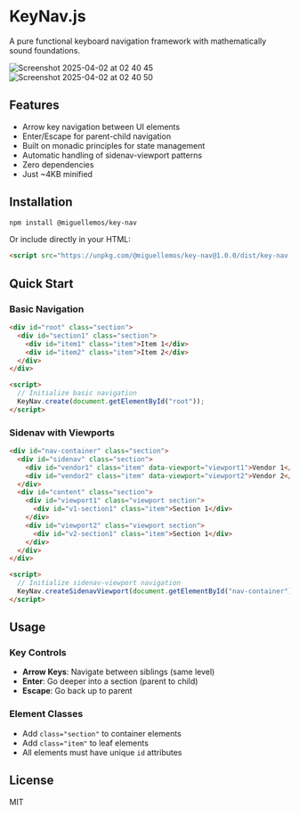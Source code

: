 # KeyNav.js

A pure functional keyboard navigation framework with mathematically sound foundations.

![Screenshot 2025-04-02 at 02 40 45](https://github.com/user-attachments/assets/209728ea-b962-42c1-baec-e8c3961eb860)
![Screenshot 2025-04-02 at 02 40 50](https://github.com/user-attachments/assets/8abe64ce-950e-4cd0-a4ca-6563f66abc01)


## Features

- Arrow key navigation between UI elements
- Enter/Escape for parent-child navigation
- Built on monadic principles for state management
- Automatic handling of sidenav-viewport patterns
- Zero dependencies
- Just ~4KB minified

## Installation

```bash
npm install @miguellemos/key-nav
```

Or include directly in your HTML:

```html
<script src="https://unpkg.com/@miguellemos/key-nav@1.0.0/dist/key-nav.js"></script>
```

## Quick Start

### Basic Navigation

```html
<div id="root" class="section">
  <div id="section1" class="section">
    <div id="item1" class="item">Item 1</div>
    <div id="item2" class="item">Item 2</div>
  </div>
</div>

<script>
  // Initialize basic navigation
  KeyNav.create(document.getElementById("root"));
</script>
```

### Sidenav with Viewports

```html
<div id="nav-container" class="section">
  <div id="sidenav" class="section">
    <div id="vendor1" class="item" data-viewport="viewport1">Vendor 1</div>
    <div id="vendor2" class="item" data-viewport="viewport2">Vendor 2</div>
  </div>
  <div id="content" class="section">
    <div id="viewport1" class="viewport section">
      <div id="v1-section1" class="item">Section 1</div>
    </div>
    <div id="viewport2" class="viewport section">
      <div id="v2-section1" class="item">Section 1</div>
    </div>
  </div>
</div>

<script>
  // Initialize sidenav-viewport navigation
  KeyNav.createSidenavViewport(document.getElementById("nav-container"));
</script>
```

## Usage

### Key Controls

- **Arrow Keys**: Navigate between siblings (same level)
- **Enter**: Go deeper into a section (parent to child)
- **Escape**: Go back up to parent

### Element Classes

- Add `class="section"` to container elements
- Add `class="item"` to leaf elements
- All elements must have unique `id` attributes

## License

MIT

